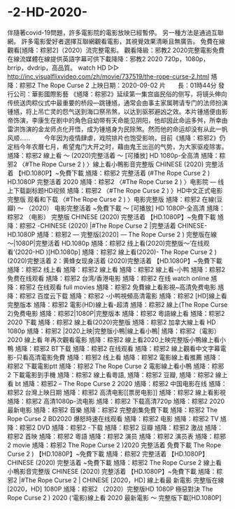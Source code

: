 # -2-HD-2020-
伴隨著covid-19問題，許多電影院的電影放映已經暫停。 另一種方法是通過互聯網。 許多電影愛好者選擇互聯網觀看電影，其視覺效果清晰且無廣告。  免費在線觀看[馗降：粽邪2]（2020）流完整電影。 觀看降級：邪教2 2020完整電影免費在線流媒體在線提供英語字幕可供下載降降：邪教2 2020 720p，1080p，brrip，dvdrip，高品質。  watch HD ▷▷  http://inc.visualflixvideo.com/zh/movie/737519/the-rope-curse-2.html  馗降：粽邪2 The Rope Curse 2 上映日期：2020-09-02 片　　長：01時44分 發行公司：華影國際影藝  《馗降：粽邪2》延续第一集宫庙民俗的侧写，将镜头伸向传统送肉粽仪式中最重要的桥段—跳锺馗，通常会由事主家属聘请专门的法师扮演锺馗，将上吊亡灵的怨气送到海口祭吊煞，以达到驱邪避凶之效。本片锺馗便由影帝饰演，李康生在剧中的角色自幼带有天命能见阴阳，他却因此命运多舛，所幸由雷洪饰演的金龙师点化开悟，成为锺馗身为民除煞。然而他的命运却没有从此一帆风顺…… 　　今年因为疫情肆虐，戏院排片也饱受影响，目前《馗降：粽邪2》仍定档今年农曆七月，希望鬼门大开之时，藉由鬼王出巡的气势，为大家驱疫除害。  馗降：粽邪2 線上看 ～ (2020)完整活着 ～ [可播放] HD 1080p-全高清 馗降：粽邪2 〈#The Rope Curse 2 ) 〉線上看小鴨影音完整版 CHINESE (2020) 完整活着 【HD.1080P】~免費下載 馗降：粽邪2 完整活着 (#The Rope Curse 2 ) HD.1080P 完整活着 2020 馗降：粽邪2 〈#The Rope Curse 2 ) 〉电影院 — 线上下载副标题HD视频 馗降：粽邪2 〈#The Rope Curse 2 ) 〉HD中文正式电影完整版 观看和下载 〈#The Rope Curse 2 ) 〉电影完整版 馗降：粽邪2 在線(豆瓣) ～ （2020） 电影完整活着 ~免費下載 ～ [可播放] HD 1080P-全高清 馗降：粽邪2 （电影） 完整版 CHINESE (2020) 完整活着 【HD.1080P】~免費下載 馗降：粽邪2 -CHINESE (2020) |#The Rope Curse 2 |完整活着 CHINESE-HD.1080P 馗降：粽邪2 — 完整版[2020] — The Rope Curse 2 ) 完整版在線～|1080P|完整活着 HD.1080p 馗降：粽邪2 线上看(2020)完整版～’在线观看’(2020-HD )[HD.1080p] 馗降：粽邪2 線上看(2020)- The Rope Curse 2 )(2020)完整活着 2：黄蜂女现身活着 (2020)完整活着 【HD.1080P】~免費下載  馗降：粽邪2 线上看 馗降：粽邪2 線上看 馗降：粽邪2 線上看-小鸭 馗降：粽邪2 免费在线观看 馗降：粽邪2 台湾/香港电影 馗降：粽邪2 在线 watch online 馗降：粽邪2 在线观看 full movies 馗降：粽邪2 免費線上看影視~高清免费电影 馗降：粽邪2 百度云下载 馗降：粽邪2 -小鸭視頻高清電影 馗降：粽邪2 [HD]線上看完整版本 馗降：粽邪2 電影(HD)線上看-超清 馗降：粽邪2 線上(The Rope Curse 2)免费电影 馗降：粽邪2|1080P|完整版本 馗降：粽邪2 粵語線上看 馗降：粽邪2 2020 下載 馗降：粽邪2 線上看(2020)完整版 馗降：粽邪2 加拿大線上看 HD 1080p 馗降：粽邪2 |2020上映|完整版小鴨|線上看小鴨| 馗降：粽邪2（電影）2020 線上看 年再次觀看電影 馗降：粽邪2 線上看2020上映完整版小鴨線上看小鴨 馗降：粽邪2 BT下载 馗降：粽邪2 在线观看 馗降：粽邪2 線上觀看中文字幕電影-只看高清電影免費 馗降：粽邪2 线上看 馗降：粽邪2 電影線上看推薦 馗降：粽邪2 下載電影ptt 馗降：粽邪2 The Rope Curse 2 電影線上看小鴨 馗降：粽邪2 下載電影到手機 馗降：粽邪2 線上看粵語, 馗降：粽邪2 豆瓣, 馗降：粽邪2 線上看 bt 馗降：粽邪2 – The Rope Curse 2 2020 馗降：粽邪2 中国电影在线 馗降：粽邪2 台灣上映日期 馗降：粽邪2 高清电影[[票房电影]] 馗降：粽邪2 線上看影視 馗降：粽邪2 高清1080p-流电影 馗降：粽邪2 下载高清720p 馗降：粽邪2 2020 最新电影 馗降：粽邪2 音樂 馗降：粽邪2 完整劇集免費下載 馗降：粽邪2 The Rope Curse 2 BD2020 爆怒時速在线观看 馗降：粽邪2 电影 馗降：粽邪2 TV 馗降：粽邪2 DVD 馗降：粽邪2 -下载 馗降：粽邪2 豆瓣 馗降：粽邪2 激战 馗降：粽邪2 首映 馗降：粽邪2 粵語 馗降：粽邪2 演员 馗降：粽邪2 演员表 馗降：粽邪2 movie  馗降：粽邪2 The Rope Curse 2 )2020 完整活着 免費下載 The Rope Curse 2 ) 【HD.1080P】~免費下載 馗降：粽邪2 完整活着 【HD.1080P】 CHINESE (2020) 完整活着 ~免費下載 馗降：粽邪2 The Rope Curse 2 線上看小鴨影音完整版 CHINESE (2020) 完整活着 【HD.1080P】~免費下載 馗降：粽邪2 |#The Rope Curse 2 | CHINESE [2020，HD] 線上看最 新電影 完整版在線[2020，HD] 1080P 馗降：粽邪2 （2020）完整版HD 1080P 極惡對決 The Rope Curse 2 ) 2020 (‘電影)線上看 2020 最新電影 ～ 完整版下載[HD.1080P]
